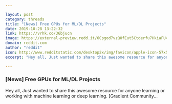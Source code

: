 ```yaml
---

layout: post
category: threads
title: "[News] Free GPUs for ML/DL Projects"
date: 2019-10-28 13:22:32
link: https://vrhk.co/36bjucn
image: https://external-preview.redd.it/6Cpgod7vzQOfEut5Ctderfu7HkiaFU4jBzGolZZBMMw.jpg?width=1200&height=628.272251309&auto=webp&s=e2b4c11883afbc5ec93db925b72674660dec4661
domain: reddit.com
author: "reddit"
icon: http://www.redditstatic.com/desktop2x/img/favicon/apple-icon-57x57.png
excerpt: "Hey all, Just wanted to share this awesome resource for anyone learning or working with machine learning or deep learning. [Gradient Community..."

---
```


### [News] Free GPUs for ML/DL Projects

Hey all, Just wanted to share this awesome resource for anyone learning or working with machine learning or deep learning. [Gradient Community...